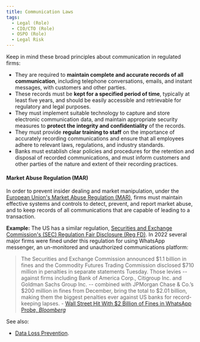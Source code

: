 ```yaml
---
title: Communication Laws
tags: 
  - Legal (Role)
  - CIO/CTO (Role)
  - OSPO (Role)
  - Legal Risk
---
```


<BoxOut title="Communications Laws" image="/img/bok/regs/communications.png">

Keep in mind these broad principles about communication in regulated firms:

 - They are required to **maintain complete and accurate records of all communication**, including telephone conversations, emails, and instant messages, with customers and other parties.
 - These records must be **kept for a specified period of time**, typically at least five years, and should be easily accessible and retrievable for regulatory and legal purposes.
 - They must implement suitable technology to capture and store electronic communication data, and maintain appropriate security measures to **protect the integrity and confidentiality** of the records.
 - They must provide **regular training to staff** on the importance of accurately recording communications and ensure that all employees adhere to relevant laws, regulations, and industry standards.
 - Banks must establish clear policies and procedures for the retention and disposal of recorded communications, and must inform customers and other parties of the nature and extent of their recording practices.
 
</BoxOut>

#### Market Abuse Regulation (MAR)

In order to prevent insider dealing and market manipulation, under the [European Union's Market Abuse Regulation (MAR)](https://eur-lex.europa.eu/legal-content/EN/TXT/PDF/?uri=CELEX:32014R0596&from=EN), firms must maintain effective systems and controls to detect, prevent, and report market abuse, and to keep records of all communications that are capable of leading to a transaction.

**Example:** The US has a similar regulation, [Securities and Exchange Commission's (SEC) Regulation Fair Disclosure (Reg FD)](https://en.wikipedia.org/wiki/Regulation_Fair_Disclosure).  In 2022 several major firms were fined under this regulation for using WhatsApp messenger, an un-monitored and unauthorized communications platform:

> The Securities and Exchange Commission announced $1.1 billion in fines and the Commodity Futures Trading Commission disclosed $710 million in penalties in separate statements Tuesday. Those levies -- against firms including Bank of America Corp., Citigroup Inc. and Goldman Sachs Group Inc. -- combined with JPMorgan Chase & Co.’s $200 million in fines from December, bring the total to $2.01 billion, making them the biggest penalties ever against US banks for record-keeping lapses. - [Wall Street Hit With $2 Billion of Fines in WhatsApp Probe, _Bloomberg_](https://www.bloomberg.com/news/articles/2022-09-27/wall-street-whatsapp-probe-poised-to-result-in-historic-fine)

See also: 

- [Data Loss Prevention](../Level-3/DLP).